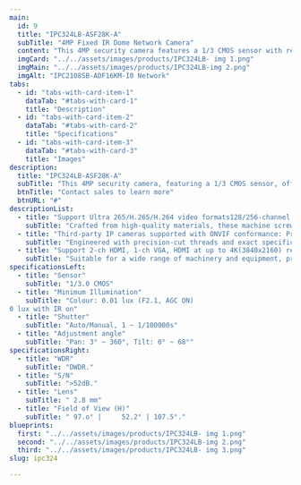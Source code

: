 ```yaml
---
main:
  id: 9
  title: "IPC324LB-ASF28K-A"
  subTitle: "4MP Fixed IR Dome Network Camera"
  content: "This 4MP security camera features a 1/3 CMOS sensor with resolutions up to 2560x1440 at 25/20fps, supporting Ultra 265, H.265, and H.264 compression. It includes a built-in mic, Smart IR for night vision up to 30m, day/night functionality, and 2D/3D Digital Noise Reduction. With IP67 water and dust resistance, IK10 vandal-proofing, and support for Micro SD cards, it offers reliable storage. Powered via DC12V or PoE, it has a 2-axis design for easy adjustments."
  imgCard: "../../assets/images/products/IPC324LB- img 1.png"
  imgMain: "../../assets/images/products/IPC324LB-img 2.png"
  imgAlt: "IPC2108SB-ADF16KM-I0 Network"
tabs:
  - id: "tabs-with-card-item-1"
    dataTab: "#tabs-with-card-1"
    title: "Description"
  - id: "tabs-with-card-item-2"
    dataTab: "#tabs-with-card-2"
    title: "Specifications"
  - id: "tabs-with-card-item-3"
    dataTab: "#tabs-with-card-3"
    title: "Images"
description:
  title: "IPC324LB-ASF28K-A"
  subTitle: "This 4MP security camera, featuring a 1/3 CMOS sensor, offers high-definition video up to 2560x1440 resolution. It supports Ultra 265, H.265, and H.264 compression for efficient storage and bandwidth management. The camera includes a built-in microphone, Smart IR for night vision up to 30m, and day/night functionality, ensuring clear footage in any lighting. With 2D/3D Digital Noise Reduction, it delivers crisp, clear images. Designed for durability, it has an IP67 rating for water and dust resistance and is IK10-rated for vandal-proofing. It also supports Micro SD card storage and can be powered via DC12V or PoE, with a flexible 2-axis design for easy installation and adjustment. Perfect for both indoor and outdoor use, it provides reliable surveillance and peace of mind."
  btnTitle: "Contact sales to learn more"
  btnURL: "#"
descriptionList:
  - title: "Support Ultra 265/H.265/H.264 video formats128/256-channel input"
    subTitle: "Crafted from high-quality materials, these machine screws are built to withstand the rigors of industrial environments."
  - title: "Third-party IP cameras supported with ONVIF conformance: Profile S, Profile G, Profile C, Profile Q, Profile A, Profile T"
    subTitle: "Engineered with precision-cut threads and exact specifications, ensuring a tight and secure fit for every application."
  - title: "Support 2-ch HDMI, 1-ch VGA, HDMI at up to 4K(3840x2160) resolution"
    subTitle: "Suitable for a wide range of machinery and equipment, providing versatile fastening solutions for various industrial needs."
specificationsLeft:
  - title: "Sensor"
    subTitle: "1/3.0 CMOS"
  - title: "Minimum Illumination"
    subTitle: "Colour: 0.01 lux (F2.1, AGC ON)
0 lux with IR on"
  - title: "Shutter"
    subTitle: "Auto/Manual, 1 ~ 1/100000s"
  - title: "Adjustment angle"
    subTitle: "Pan: 3° ~ 360°, Tilt: 0° ~ 68°"
specificationsRight:
  - title: "WDR"
    subTitle: "DWDR."
  - title: "S/N"
    subTitle: ">52dB."
  - title: "Lens"
    subTitle: "	2.8 mm"
  - title: "Field of View (H)"
    subTitle: "	97.o° | 	52.2° | 107.5°."
blueprints:
  first: "../../assets/images/products/IPC324LB- img 1.png"
  second: "../../assets/images/products/IPC324LB-img 2.png"
  third: "../../assets/images/products/IPC324LB- img 3.png"
slug: ipc324

---
```


